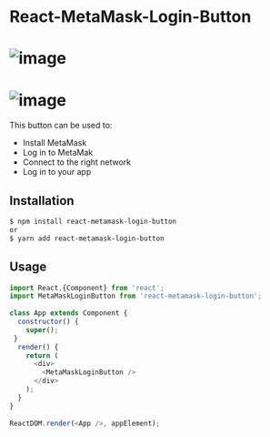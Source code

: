 # React-MetaMask-Login-Button
![image](https://user-images.githubusercontent.com/35871990/52589566-1dbeb200-2e0d-11e9-8dfe-f9aebfcedb2d.png)
===
![image](https://user-images.githubusercontent.com/35871990/52588870-8147e000-2e0b-11e9-8f5e-903fd83aec15.png)
===
This button can be used  to:
- Install MetaMask 
- Log in to MetaMak
- Connect to the right network
- Log in to your app

## Installation
```bash
$ npm install react-metamask-login-button
or
$ yarn add react-metamask-login-button
```

## Usage 
```js
import React,{Component} from 'react';
import MetaMaskLoginButton from 'react-metamask-login-button';
 
class App extends Component {
  constructor() {
    super();
 }
  render() {
    return (
      <div>
        <MetaMaskLoginButton />
      </div>
    );
  }
}
 
ReactDOM.render(<App />, appElement);
```
